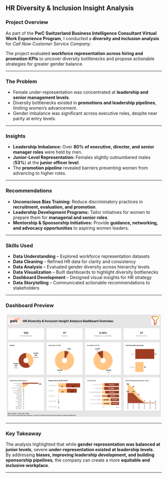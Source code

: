 ## HR Diversity & Inclusion Insight Analysis

### Project Overview
As part of the **PwC Switzerland Business Intelligence Consultant Virtual Work Experience Program**, I conducted a **diversity and inclusion analysis** for *Call Now Customer Service Company*.  

The project evaluated **workforce representation across hiring and promotion KPIs** to uncover diversity bottlenecks and propose actionable strategies for greater gender balance.

---

### The Problem
- Female under-representation was concentrated at **leadership and senior management levels**.  
- Diversity bottlenecks existed in **promotions and leadership pipelines**, limiting women’s advancement.  
- Gender imbalance was significant across executive roles, despite near parity at entry levels.  

---

### Insights
-  **Leadership Imbalance:** Over **80% of executive, director, and senior manager roles** were held by men.  
-  **Junior-Level Representation:** Females slightly outnumbered males (**53%**) at the **junior officer level**.  
-  The **promotion pipeline** revealed barriers preventing women from advancing to higher roles.  

---

### Recommendations
-  **Unconscious Bias Training:** Reduce discriminatory practices in **recruitment, evaluation, and promotion**.  
-  **Leadership Development Programs:** Tailor initiatives for women to prepare them for **managerial and senior roles**.  
-  **Mentorship & Sponsorship Initiatives:** Provide **guidance, networking, and advocacy opportunities** to aspiring women leaders.  

---

### Skills Used
- **Data Understanding** – Explored workforce representation datasets  
- **Data Cleaning** – Refined HR data for clarity and consistency  
- **Data Analysis** – Evaluated gender diversity across hierarchy levels  
- **Data Visualization** – Built dashboards to highlight diversity bottlenecks  
- **Dashboard Development** – Designed visual insights for HR strategy  
- **Data Storytelling** – Communicated actionable recommendations to stakeholders  

---

### Dashboard Preview
![HR Dashboard](HR.png)

---

### Key Takeaway
The analysis highlighted that while **gender representation was balanced at junior levels**, severe **under-representation existed at leadership levels**.  
By addressing **biases, improving leadership development, and building sponsorship pipelines**, the company can create a more **equitable and inclusive workplace**.

---

